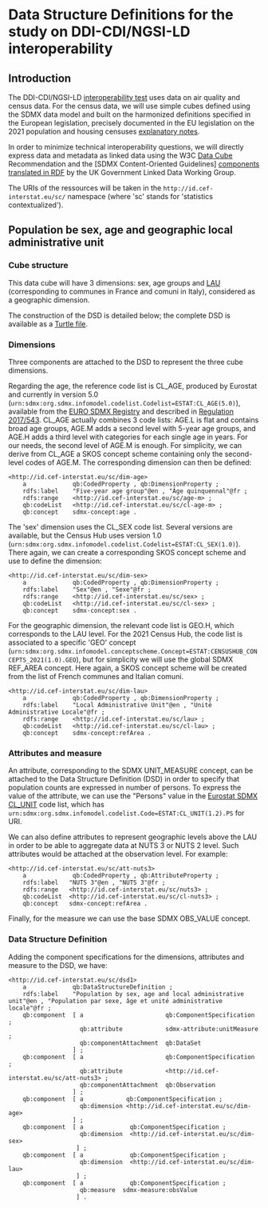 # Data Structure Definitions for the study on DDI-CDI/NGSI-LD interoperability

## Introduction

The DDI-CDI/NGSI-LD [interoperability test](https://github.com/FranckCo/Statistics-Contextualized/blob/main/test-case-sep.md) uses data on air quality and census data. For the census data, we will use simple cubes defined using the SDMX data model and built on the harmonized definitions specified in the European legislation, precisely documented in the EU legislation on the 2021 population and housing censuses [explanatory notes](https://ec.europa.eu/eurostat/documents/3859598/9670557/KS-GQ-18-010-EN-N.pdf/c3df7fcb-f134-4398-94c8-4be0b7ec0494?t=1552653277000).

In order to minimize technical interoperability questions, we will directly express data and metadata as linked data using the W3C [Data Cube](https://www.w3.org/TR/vocab-data-cube/) Recommendation and the [SDMX Content-Oriented Guidelines] [components translated in RDF](https://github.com/UKGovLD/publishing-statistical-data/tree/master/specs/src/main/vocab) by the UK Government Linked Data Working Group.

The URIs of the ressources will be taken in the `http://id.cef-interstat.eu/sc/` namespace (where 'sc' stands for 'statistics contextualized').

## Population be sex, age and geographic local administrative unit

### Cube structure

This data cube will have 3 dimensions: sex, age groups and [LAU](https://ec.europa.eu/eurostat/web/nuts/local-administrative-units) (corresponding to communes in France and comuni in Italy), considered as a geographic dimension.

The construction of the DSD is detailed below; the complete DSD is available as a [Turtle file](sep-dsd-1.ttl).

### Dimensions

Three components are attached to the DSD to represent the three cube dimensions.

Regarding the age, the reference code list is CL_AGE, produced by Eurostat and currently in version 5.0 (`urn:sdmx:org.sdmx.infomodel.codelist.Codelist=ESTAT:CL_AGE(5.0)`), available from the [EURO SDMX Registry](https://webgate.ec.europa.eu/sdmxregistry/) and described in [Regulation 2017/543](https://eur-lex.europa.eu/legal-content/EN/TXT/HTML/?uri=CELEX:32017R0543&from=EN). CL_AGE actually combines 3 code lists: AGE.L is flat and contains broad age groups, AGE.M adds a second level with 5-year age groups, and AGE.H adds a third level with categories for each single age in years. For our needs, the second level of AGE.M is enough. For simplicity, we can derive from CL_AGE a SKOS concept scheme containing only the second-level codes of AGE.M. The corresponding dimension can then be defined:

```
<http://id.cef-interstat.eu/sc/dim-age>
    a             qb:CodedProperty , qb:DimensionProperty ;
    rdfs:label    "Five-year age group"@en , "Âge quinquennal"@fr ;
    rdfs:range    <http://id.cef-interstat.eu/sc/age-m> ;
    qb:codeList   <http://id.cef-interstat.eu/sc/cl-age-m> ;
    qb:concept    sdmx-concept:age .
```

The 'sex' dimension uses the CL_SEX code list. Several versions are available, but the Census Hub uses version 1.0 (`urn:sdmx:org.sdmx.infomodel.codelist.Codelist=ESTAT:CL_SEX(1.0)`). There again, we can create a corresponding SKOS concept scheme and use to define the dimension:

```
<http://id.cef-interstat.eu/sc/dim-sex>
    a             qb:CodedProperty , qb:DimensionProperty ;
    rdfs:label    "Sex"@en , "Sexe"@fr ;
    rdfs:range    <http://id.cef-interstat.eu/sc/sex> ;
    qb:codeList   <http://id.cef-interstat.eu/sc/cl-sex> ;
    qb:concept    sdmx-concept:sex .
```

For the geographic dimension, the relevant code list is GEO.H, which corresponds to the LAU level. For the 2021 Census Hub, the code list is associated to a specific 'GEO' concept (`urn:sdmx:org.sdmx.infomodel.conceptscheme.Concept=ESTAT:CENSUSHUB_CONCEPTS_2021(1.0).GEO`), but for simplicity we will use the global SDMX REF_AREA concept. Here again, a SKOS concept scheme will be created from the list of French communes and Italian comuni.

```
<http://id.cef-interstat.eu/sc/dim-lau>
    a             qb:CodedProperty , qb:DimensionProperty ;
    rdfs:label    "Local Administrative Unit"@en , "Unité Administrative Locale"@fr ;
    rdfs:range    <http://id.cef-interstat.eu/sc/lau> ;
    qb:codeList   <http://id.cef-interstat.eu/sc/cl-lau> ;
    qb:concept    sdmx-concept:refArea .
```

### Attributes and measure

An attribute, corresponding to the SDMX UNIT_MEASURE concept, can be attached to the Data Structure Definition (DSD) in order to specify that population counts are expressed in number of persons. To express the value of the attribute, we can use the "Persons" value in the [Eurostat SDMX CL_UNIT](https://registry.sdmx.org/ws/public/sdmxapi/rest/codelist/ESTAT/CL_UNIT/1.2) code list, which has `urn:sdmx:org.sdmx.infomodel.codelist.Code=ESTAT:CL_UNIT(1.2).PS` for URI.

We can also define attributes to represent geographic levels above the LAU in order to be able to aggregate data at NUTS 3 or NUTS 2 level. Such attributes would be attached at the observation level. For example:

```
<http://id.cef-interstat.eu/sc/att-nuts3>
    a             qb:CodedProperty , qb:AttributeProperty ;
    rdfs:label   "NUTS 3"@en , "NUTS 3"@fr ;
    rdfs:range   <http://id.cef-interstat.eu/sc/nuts3> ;
    qb:codeList  <http://id.cef-interstat.eu/sc/cl-nuts3> ;
    qb:concept   sdmx-concept:refArea .
```

Finally, for the measure we can use the base SDMX OBS_VALUE concept.

### Data Structure Definition

Adding the component specifications for the dimensions, attributes and measure to the DSD, we have:

```
<http://id.cef-interstat.eu/sc/dsd1>
    a             qb:DataStructureDefinition ;
    rdfs:label    "Population by sex, age and local administrative unit"@en , "Population par sexe, âge et unité administrative locale"@fr ;
    qb:component  [ a                       qb:ComponentSpecification ;
                    qb:attribute            sdmx-attribute:unitMeasure ;
                    qb:componentAttachment  qb:DataSet
                  ] ;
    qb:component  [ a                       qb:ComponentSpecification ;
                    qb:attribute            <http://id.cef-interstat.eu/sc/att-nuts3> ;
                    qb:componentAttachment  qb:Observation
                  ] ;
    qb:component  [ a            qb:ComponentSpecification ;
                    qb:dimension <http://id.cef-interstat.eu/sc/dim-age>
                  ] ;
    qb:component  [ a             qb:ComponentSpecification ;
                    qb:dimension  <http://id.cef-interstat.eu/sc/dim-sex>
                   ] ;
    qb:component  [ a             qb:ComponentSpecification ;
                    qb:dimension  <http://id.cef-interstat.eu/sc/dim-lau>
                   ] ;
    qb:component  [ a             qb:ComponentSpecification ;
                    qb:measure  sdmx-measure:obsValue
                   ] .
```